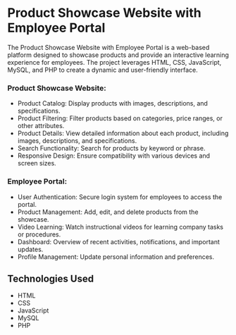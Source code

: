 # Product Showcase Website with Employee Portal

The Product Showcase Website with Employee Portal is a web-based platform designed to showcase products and provide an interactive learning experience for employees. The project leverages HTML, CSS, JavaScript, MySQL, and PHP to create a dynamic and user-friendly interface.



### Product Showcase Website:

- Product Catalog: Display products with images, descriptions, and specifications.
- Product Filtering: Filter products based on categories, price ranges, or other attributes.
- Product Details: View detailed information about each product, including images, descriptions, and specifications.
- Search Functionality: Search for products by keyword or phrase.
- Responsive Design: Ensure compatibility with various devices and screen sizes.

### Employee Portal:

- User Authentication: Secure login system for employees to access the portal.
- Product Management: Add, edit, and delete products from the showcase.
- Video Learning: Watch instructional videos for learning company tasks or procedures.
- Dashboard: Overview of recent activities, notifications, and important updates.
- Profile Management: Update personal information and preferences.

## Technologies Used

- HTML
- CSS
- JavaScript
- MySQL
- PHP
